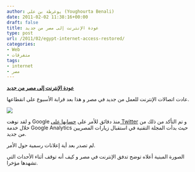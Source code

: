 ```yaml
---
author: يوغرطة بن علي (Youghourta Benali)
date: 2011-02-02 11:38:16+00:00
draft: false
title: عودة الإنترنت إلى مصر من جديد
type: post
url: /2011/02/egypt-internet-access-restored/
categories:
- Web
- متفرقات
tags:
- internet
- مصر
---
```


**[عودة الإنترنت إلى مصر من جديد](http://www.it-scoop.com/2011/02/egypt-internet-access-restored/)**





عادت اتصالات الإنترنت للعمل من جديد في مصر و هذا بعد قرابة الأسبوع على انقطاعها.


[![](http://www.it-scoop.com/wp-content/uploads/2011/02/arbor-networks-trafic-egypte.jpg)
](http://www.it-scoop.com/2011/02/egypt-internet-access-restored/)


و لقد نوهت Google منذ دقائق للأمر على [حسابها على Twitter](http://twitter.com/google) و تم التأكد من ذلك من خلال خدمة Google Analytics حيث بدأت المجلة التقنية في استقبال زيارات المصريين من جديد.

لم تصدر بعد أية إعلانات رسمية حول الأمر.

الصورة المبنية أعلاه توضح تدفق الإنترنت في مصر و كيف أنه توقف أثناء الأحداث التي تشهدها مؤخرا.
